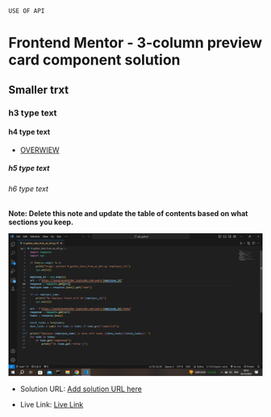     USE OF API

# Frontend Mentor - 3-column preview card component solution
## Smaller trxt
### h3 type text
#### h4 type text

- [OVERWIEW](#overview)
##### h5 type text

###### h6 type text

**Note: Delete this note and update the table of contents based on what sections you keep.**

![Project Image](image/Screenshot(224).png)
- Solution URL: [Add solution URL here](https://your-solution-url.com)

- Live Link: [Live Link](www.google.com)
